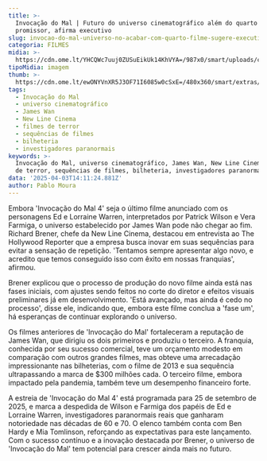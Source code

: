 ```yaml
---
title: >-
  Invocação do Mal | Futuro do universo cinematográfico além do quarto filme é
  promissor, afirma executivo
slug: invocao-do-mal-universo-no-acabar-com-quarto-filme-sugere-executivo
categoria: FILMES
midia: >-
  https://cdn.ome.lt/YHCQWc7uuj0ZUSuEikUk14KhVYA=/987x0/smart/uploads/conteudo/fotos/OMELETE_CAPA_-_2025-04-03T102937.356.png
tipoMidia: imagem
thumb: >-
  https://cdn.ome.lt/ewONYVnXR5J3OF71I6085w0cSxE=/480x360/smart/extras/conteudos/omelete_THUMB_-_2025-04-03T102918.602.png
tags:
  - Invocação do Mal
  - universo cinematográfico
  - James Wan
  - New Line Cinema
  - filmes de terror
  - sequências de filmes
  - bilheteria
  - investigadores paranormais
keywords: >-
  Invocação do Mal, universo cinematográfico, James Wan, New Line Cinema, filmes
  de terror, sequências de filmes, bilheteria, investigadores paranormais
data: '2025-04-03T14:11:24.881Z'
author: Pablo Moura
---
```


Embora 'Invocação do Mal 4' seja o último filme anunciado com os personagens Ed e Lorraine Warren, interpretados por Patrick Wilson e Vera Farmiga, o universo estabelecido por James Wan pode não chegar ao fim. Richard Brener, chefe da New Line Cinema, destacou em entrevista ao The Hollywood Reporter que a empresa busca inovar em suas sequências para evitar a sensação de repetição. 'Tentamos sempre apresentar algo novo, e acredito que temos conseguido isso com êxito em nossas franquias', afirmou.

Brener explicou que o processo de produção do novo filme ainda está nas fases iniciais, com ajustes sendo feitos no corte do diretor e efeitos visuais preliminares já em desenvolvimento. 'Está avançado, mas ainda é cedo no processo', disse ele, indicando que, embora este filme conclua a 'fase um', há esperanças de continuar explorando o universo.

Os filmes anteriores de 'Invocação do Mal' fortaleceram a reputação de James Wan, que dirigiu os dois primeiros e produziu o terceiro. A franquia, conhecida por seu sucesso comercial, teve um orçamento modesto em comparação com outros grandes filmes, mas obteve uma arrecadação impressionante nas bilheterias, com o filme de 2013 e sua sequência ultrapassando a marca de $300 milhões cada. O terceiro filme, embora impactado pela pandemia, também teve um desempenho financeiro forte.

A estreia de 'Invocação do Mal 4' está programada para 25 de setembro de 2025, e marca a despedida de Wilson e Farmiga dos papéis de Ed e Lorraine Warren, investigadores paranormais reais que ganharam notoriedade nas décadas de 60 e 70. O elenco também conta com Ben Hardy e Mia Tomlinson, reforçando as expectativas para este lançamento. Com o sucesso contínuo e a inovação destacada por Brener, o universo de 'Invocação do Mal' tem potencial para crescer ainda mais no futuro.
